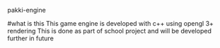 pakki-engine

#what is this
This game engine is developed with c++ using opengl 3+ rendering
This is done as part of school project and will be developed further
in future